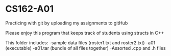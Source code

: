 # CS162-A01
Practicing with git by uploading my assignments to gitHub

Please enjoy this program that keeps track of students using structs in C++

This folder includes:
-sample data files (roster1.txt and roster2.txt)
-a01 (executable)
-a01.tar (bundle of all files together)
-Assorted .cpp and .h files
